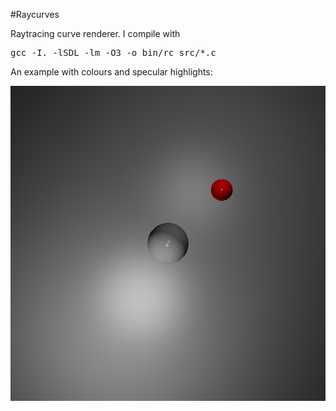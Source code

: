 #Raycurves

Raytracing curve renderer. I compile with

<pre>gcc -I. -lSDL -lm -O3 -o bin/rc src/&#42;.c</pre>

An example with colours and specular highlights:

![An example rendering using raycurves of two spheres, a plane, and a light source](examples/example2.png)

